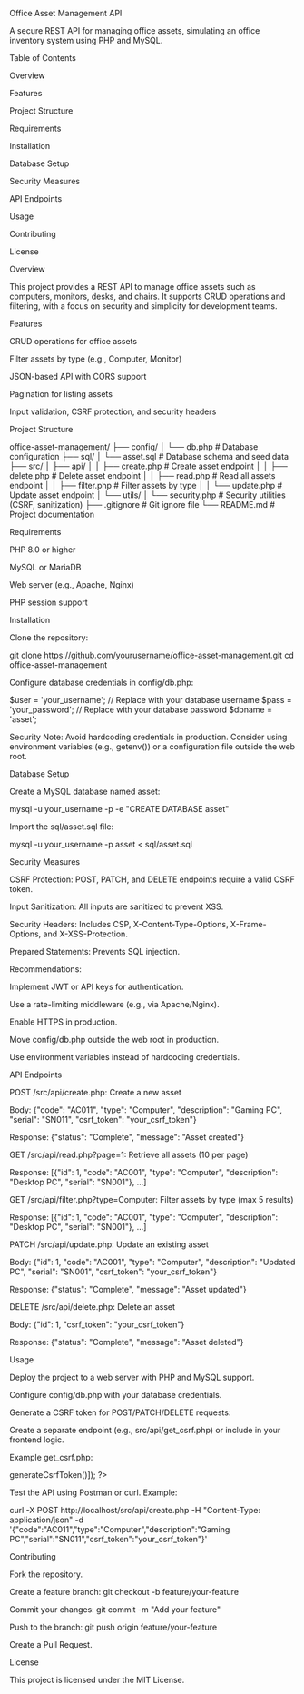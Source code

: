 Office Asset Management API

A secure REST API for managing office assets, simulating an office inventory system using PHP and MySQL.

Table of Contents

Overview

Features

Project Structure

Requirements

Installation

Database Setup

Security Measures

API Endpoints

Usage

Contributing

License

Overview

This project provides a REST API to manage office assets such as computers, monitors, desks, and chairs. It supports CRUD operations and filtering, with a focus on security and simplicity for development teams.

Features

CRUD operations for office assets

Filter assets by type (e.g., Computer, Monitor)

JSON-based API with CORS support

Pagination for listing assets

Input validation, CSRF protection, and security headers

Project Structure

office-asset-management/
├── config/
│ └── db.php # Database configuration
├── sql/
│ └── asset.sql # Database schema and seed data
├── src/
│ ├── api/
│ │ ├── create.php # Create asset endpoint
│ │ ├── delete.php # Delete asset endpoint
│ │ ├── read.php # Read all assets endpoint
│ │ ├── filter.php # Filter assets by type
│ │ └── update.php # Update asset endpoint
│ └── utils/
│ └── security.php # Security utilities (CSRF, sanitization)
├── .gitignore # Git ignore file
└── README.md # Project documentation

Requirements

PHP 8.0 or higher

MySQL or MariaDB

Web server (e.g., Apache, Nginx)

PHP session support

Installation

Clone the repository:

git clone https://github.com/yourusername/office-asset-management.git
cd office-asset-management

Configure database credentials in config/db.php:

$user = 'your_username'; // Replace with your database username
$pass = 'your_password'; // Replace with your database password
$dbname = 'asset';

Security Note: Avoid hardcoding credentials in production. Consider using environment variables (e.g., getenv()) or a configuration file outside the web root.

Database Setup

Create a MySQL database named asset:

mysql -u your_username -p -e "CREATE DATABASE asset"

Import the sql/asset.sql file:

mysql -u your_username -p asset < sql/asset.sql

Security Measures

CSRF Protection: POST, PATCH, and DELETE endpoints require a valid CSRF token.

Input Sanitization: All inputs are sanitized to prevent XSS.

Security Headers: Includes CSP, X-Content-Type-Options, X-Frame-Options, and X-XSS-Protection.

Prepared Statements: Prevents SQL injection.

Recommendations:

Implement JWT or API keys for authentication.

Use a rate-limiting middleware (e.g., via Apache/Nginx).

Enable HTTPS in production.

Move config/db.php outside the web root in production.

Use environment variables instead of hardcoding credentials.

API Endpoints

POST /src/api/create.php: Create a new asset

Body: {"code": "AC011", "type": "Computer", "description": "Gaming PC", "serial": "SN011", "csrf_token": "your_csrf_token"}

Response: {"status": "Complete", "message": "Asset created"}

GET /src/api/read.php?page=1: Retrieve all assets (10 per page)

Response: [{"id": 1, "code": "AC001", "type": "Computer", "description": "Desktop PC", "serial": "SN001"}, ...]

GET /src/api/filter.php?type=Computer: Filter assets by type (max 5 results)

Response: [{"id": 1, "code": "AC001", "type": "Computer", "description": "Desktop PC", "serial": "SN001"}, ...]

PATCH /src/api/update.php: Update an existing asset

Body: {"id": 1, "code": "AC001", "type": "Computer", "description": "Updated PC", "serial": "SN001", "csrf_token": "your_csrf_token"}

Response: {"status": "Complete", "message": "Asset updated"}

DELETE /src/api/delete.php: Delete an asset

Body: {"id": 1, "csrf_token": "your_csrf_token"}

Response: {"status": "Complete", "message": "Asset deleted"}

Usage

Deploy the project to a web server with PHP and MySQL support.

Configure config/db.php with your database credentials.

Generate a CSRF token for POST/PATCH/DELETE requests:

Create a separate endpoint (e.g., src/api/get_csrf.php) or include in your frontend logic.

Example get_csrf.php:

<?php
session_start();
require_once __DIR__ . '/../utils/security.php';
setSecurityHeaders();
header("Content-type: application/json; charset=utf-8");
echo json_encode(["csrf_token" => generateCsrfToken()]);
?>

Test the API using Postman or curl. Example:

curl -X POST http://localhost/src/api/create.php -H "Content-Type: application/json" -d '{"code":"AC011","type":"Computer","description":"Gaming PC","serial":"SN011","csrf_token":"your_csrf_token"}'

Contributing

Fork the repository.

Create a feature branch: git checkout -b feature/your-feature

Commit your changes: git commit -m "Add your feature"

Push to the branch: git push origin feature/your-feature

Create a Pull Request.

License

This project is licensed under the MIT License.
